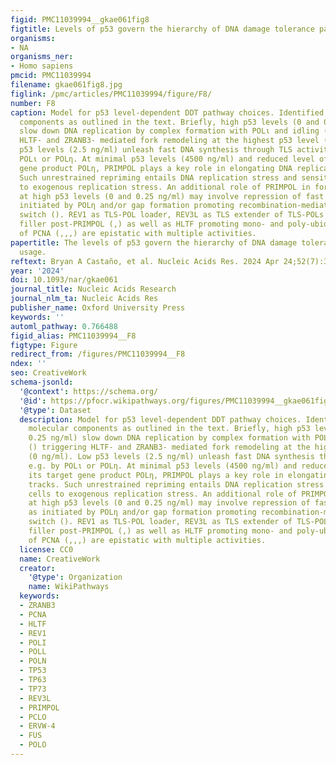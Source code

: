 ```yaml
---
figid: PMC11039994__gkae061fig8
figtitle: Levels of p53 govern the hierarchy of DNA damage tolerance pathway usage
organisms:
- NA
organisms_ner:
- Homo sapiens
pmcid: PMC11039994
filename: gkae061fig8.jpg
figlink: /pmc/articles/PMC11039994/figure/F8/
number: F8
caption: Model for p53 level-dependent DDT pathway choices. Identified by key molecular
  components as outlined in the text. Briefly, high p53 levels (0 and 0.25 ng/ml)
  slow down DNA replication by complex formation with POLι and idling () triggering
  HLTF- and ZRANB3- mediated fork remodeling at the highest p53 level (0 ng/ml). Low
  p53 levels (2.5 ng/ml) unleash fast DNA synthesis through TLS activities e.g. by
  POLι or POLη. At minimal p53 levels (4500 ng/ml) and reduced level of its target
  gene product POLη, PRIMPOL plays a key role in elongating DNA replication tracks.
  Such unrestrained repriming entails DNA replication stress and sensitizes cells
  to exogenous replication stress. An additional role of PRIMPOL in fork slow-down
  at high p53 levels (0 and 0.25 ng/ml) may involve repression of fast TLS such as
  initiated by POLη and/or gap formation promoting recombination-mediated template
  switch (). REV1 as TLS-POL loader, REV3L as TLS extender of TLS-POLs () and gap
  filler post-PRIMPOL (,) as well as HLTF promoting mono- and poly-ubiquitination
  of PCNA (,,,) are epistatic with multiple activities.
papertitle: The levels of p53 govern the hierarchy of DNA damage tolerance pathway
  usage.
reftext: Bryan A Castaño, et al. Nucleic Acids Res. 2024 Apr 24;52(7):3740-3760.
year: '2024'
doi: 10.1093/nar/gkae061
journal_title: Nucleic Acids Research
journal_nlm_ta: Nucleic Acids Res
publisher_name: Oxford University Press
keywords: ''
automl_pathway: 0.766488
figid_alias: PMC11039994__F8
figtype: Figure
redirect_from: /figures/PMC11039994__F8
ndex: ''
seo: CreativeWork
schema-jsonld:
  '@context': https://schema.org/
  '@id': https://pfocr.wikipathways.org/figures/PMC11039994__gkae061fig8.html
  '@type': Dataset
  description: Model for p53 level-dependent DDT pathway choices. Identified by key
    molecular components as outlined in the text. Briefly, high p53 levels (0 and
    0.25 ng/ml) slow down DNA replication by complex formation with POLι and idling
    () triggering HLTF- and ZRANB3- mediated fork remodeling at the highest p53 level
    (0 ng/ml). Low p53 levels (2.5 ng/ml) unleash fast DNA synthesis through TLS activities
    e.g. by POLι or POLη. At minimal p53 levels (4500 ng/ml) and reduced level of
    its target gene product POLη, PRIMPOL plays a key role in elongating DNA replication
    tracks. Such unrestrained repriming entails DNA replication stress and sensitizes
    cells to exogenous replication stress. An additional role of PRIMPOL in fork slow-down
    at high p53 levels (0 and 0.25 ng/ml) may involve repression of fast TLS such
    as initiated by POLη and/or gap formation promoting recombination-mediated template
    switch (). REV1 as TLS-POL loader, REV3L as TLS extender of TLS-POLs () and gap
    filler post-PRIMPOL (,) as well as HLTF promoting mono- and poly-ubiquitination
    of PCNA (,,,) are epistatic with multiple activities.
  license: CC0
  name: CreativeWork
  creator:
    '@type': Organization
    name: WikiPathways
  keywords:
  - ZRANB3
  - PCNA
  - HLTF
  - REV1
  - POLI
  - POLL
  - POLN
  - TP53
  - TP63
  - TP73
  - REV3L
  - PRIMPOL
  - PCLO
  - ERVW-4
  - FUS
  - POLO
---
```

